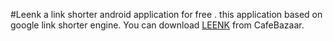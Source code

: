 #Leenk
a link shorter android application for free .
this application based on google link shorter engine.
You can download [LEENK](https://cafebazaar.ir/app/com.salari.mohammadreza.mobile.leenk/?l=en "Leenk") from CafeBazaar.
